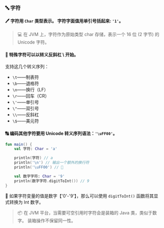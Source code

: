 ### 🔤 字符

#### 🖊️ 字符用 `Char` 类型表示。 字符字面值用单引号括起来: `'1'`。

> 💻 在 JVM 上，字符作为原始类型 char 存储，表示一个 16 位 (2 字节) 的 Unicode 字符。

#### 🔄 特殊字符可以以转义反斜杠 \ 开始。

支持这几个转义序列：

- `\t`——制表符
- `\b`——退格符
- `\n`——换行（LF）
- `\r`——回车（CR）
- `\'`——单引号
- `\"`——双引号
- `\\`——反斜杠
- `\$`——美元符

#### 🔠 编码其他字符要用 Unicode 转义序列语法：`'\uFF00'`。


```kotlin
fun main() {
    val 字符: Char = 'a'

    println(字符) // a
    println('\n') // 输出一个额外的换行符
    println('\uFF00') // ＀

    val 数字字符: Char = '9'
    println(数字字符.digitToInt()) // 9
}
```
🔢 如果字符变量的值是数字【'0'-'9'】，那么可以使用 `digitToInt()` 函数将其显式转换为 Int 数字。

> 📦 在 JVM 平台，当需要可空引用时字符会是装箱的 Java 类，类似于数字。 装箱操作不保留同一性。
